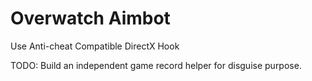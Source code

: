 # Overwatch Aimbot

Use Anti-cheat Compatible DirectX Hook

TODO:
Build an independent game record helper for disguise purpose.
